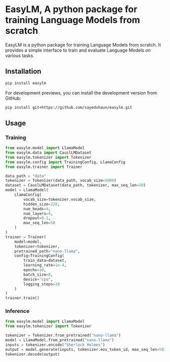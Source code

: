 # EasyLM, A python package for training Language Models from scratch

EasyLM is a python package for training Language Models from scratch. It provides a simple interface to train and evaluate Language Models on various tasks.

## Installation

```bash
pip install easylm
```

For development previews, you can install the development version from GitHub:

```bash
pip install git+https://github.com/sayedshaun/easylm.git
```

## Usage

### Training

```python
from easylm.model import LlamaModel
from easylm.data import CauslLMDataset
from easylm.tokenizer import Tokenizer
from easylm.config import TrainingConfig, LlamaConfig
from easylm.trainer import Trainer

data_path = "data"
tokenizer = Tokenizer(data_path, vocab_size=5000)
dataset = CauslLMDataset(data_path, tokenizer, max_seq_len=50)
model = LlamaModel(
    LlamaConfig(
        vocab_size=tokenizer.vocab_size,
        hidden_size=128,
        num_heads=4,
        num_layers=4,
        dropout=0.1,
        max_seq_len=50
    )
)
trainer = Trainer(
    model=model,
    tokenizer=tokenizer,
    pretrained_path="nano-llama",
    config=TrainingConfig(
        train_data=dataset,
        learning_rate=1e-4,
        epochs=10,
        batch_size=8,
        device="cpu",
        logging_steps=10
    )
)
trainer.train()
```

### Inference

```python
from easylm.model import LlamaModel
from easylm.tokenizer import Tokenizer

tokenizer = Tokenizer.from_pretrained("nano-llama")
model = LlamaModel.from_pretrained("nano-llama")
inputs = tokenizer.encode("Sherlock Holmes")
output = model.generate(inputs, tokenizer.eos_token_id, max_seq_len=50)
tokenizer.decode(output)
```